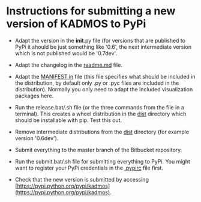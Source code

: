 Instructions for submitting a new version of KADMOS to PyPi
===========================================================

- Adapt the version in the __init__.py file (for versions that are published to PyPi it should be just something like '0.6', the next intermediate version which is not published would be '0.7dev'.

- Adapt the changelog in the [readme.md](readme.md) file.

- Adapt the [MANIFEST.in](MANIFEST.in) file (this file specifies what should be included in the distribution, by default only .py or .pyc files are included in the distribution). Normally you only need to adapt the included visualization packages here.

- Run the release.bat/.sh file (or the three commands from the file in a terminal). This creates a wheel distribution in the [dist](dist) directory which should be installable with pip. Test this out.

- Remove intermediate distributions from the [dist](dist) directory (for example version '0.6dev').

- Submit everything to the master branch of the Bitbucket repository.

- Run the submit.bat/.sh file for submitting everything to PyPi. You might want to register your PyPi credentials in the [.pypirc](https://docs.python.org/2/distutils/packageindex.html#pypirc) file first.

- Check that the new version is submitted by accessing [https://pypi.python.org/pypi/kadmos](https://pypi.python.org/pypi/kadmos).
